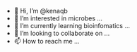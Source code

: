 - 👋 Hi, I’m @kenaqb
- 👀 I’m interested in microbes ...
- 🌱 I’m currently learning bioinfomatics ...
- 💞️ I’m looking to collaborate on ...
- 📫 How to reach me ...

<!---
kenaqb/kenaqb is a ✨ special ✨ repository because its `README.md` (this file) appears on your GitHub profile.
You can click the Preview link to take a look at your changes.
--->
